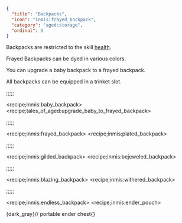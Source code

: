 ```json
{
  "title": "Backpacks",
  "icon": "inmis:frayed_backpack",
  "category": "aged:storage",
  "ordinal": 0
}
```

Backpacks are restricted to the skill [health](^aged:character/skills).


Frayed Backpacks can be dyed in various colors.


You can upgrade a baby backpack to a frayed backpack.


All backpacks can be equipped in a trinket slot.

;;;;;


<recipe;inmis:baby_backpack>
<recipe;tales_of_aged:upgrade_baby_to_frayed_backpack>

;;;;;


<recipe;inmis:frayed_backpack>
<recipe;inmis:plated_backpack>

;;;;;


<recipe;inmis:gilded_backpack>
<recipe;inmis:bejeweled_backpack>

;;;;;


<recipe;inmis:blazing_backpack>
<recipe;inmis:withered_backpack>

;;;;;


<recipe;inmis:endless_backpack>
<recipe;inmis:ender_pouch>

{dark_gray}// portable ender chest{}
